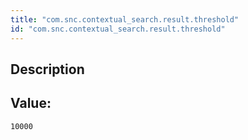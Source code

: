 ```yaml
---
title: "com.snc.contextual_search.result.threshold"
id: "com.snc.contextual_search.result.threshold"
---
```

## Description



## Value: 
```
10000
```